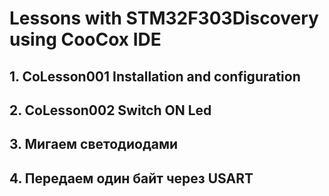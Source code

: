 # Lessons with STM32F303Discovery using CooCox IDE
## 1. CoLesson001 Installation and configuration
## 2. CoLesson002 Switch ON Led
## 3. Мигаем светодиодами
## 4. Передаем один байт через USART



